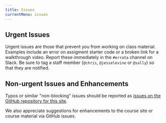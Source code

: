 ```yaml
---
title: Issues
currentMenu: issues
---
```


## Urgent Issues

Urgent issues are those that prevent you from working on class material. Examples include an error on assigment starter code or a broken link for a walkthrough video. Report these immediately in the `#errata` channel on Slack. Be sure to tag a staff member (`@chris`, `@jesselevine` or `@sally`) so that they are notified.

## Non-urgent Issues and Enhancements

Typos or similar "non-blocking" issues should be reported as [issues on the GitHub repository for this site](https://github.com/LaunchCodeEducation/web-fundamentals/issues).

We also appreciate suggestions for enhancements to the course site or course material via GitHub issues.
